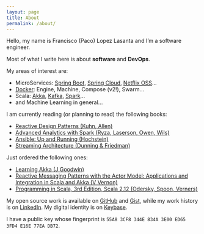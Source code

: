 ```yaml
---
layout: page
title: About
permalink: /about/
---
```


Hello, my name is Francisco (Paco) Lopez Lasanta and I’m a software engineer.

Most of what I write here is about **software** and **DevOps**.

My areas of interest are:

<ul class="fa-ul">
  <li><i class="fa-li fa fa-angle-double-right"></i>MicroServices: <a href="http://projects.spring.io/spring-boot/">Spring Boot</a>, <a href="http://projects.spring.io/spring-cloud/">Spring Cloud</a>, <a href="https://netflix.github.io/">Netflix OSS</a>...</li>
<li><i class="fa-li fa fa-angle-double-right"></i><a href="https://www.docker.com/">Docker</a>: Engine, Machine, Compose (v2!), Swarm...</li>
<li><i class="fa-li fa fa-angle-double-right"></i>Scala: <a href="http://akka.io/">Akka</a>, <a href="http://kafka.apache.org/">Kafka</a>, <a href="http://spark.apache.org/">Spark</a>...</li>
<li><i class="fa-li fa fa-angle-double-right"></i>and Machine Learning in general...</li>
</ul>

I am currently reading (or planning to read) the following books:

<ul class="fa-ul">
  <li><i class="fa-li fa fa-square-o"></i><a href="https://www.manning.com/books/reactive-design-patterns">Reactive Design Patterns (Kuhn, Allen)</a></li>
  <li><i class="fa-li fa fa-square-o"></i><a href="http://shop.oreilly.com/product/0636920035091.do">Advanced Analytics with Spark (Ryza, Laserson, Owen, Wils)</a></li>
  <li><i class="fa-li fa fa-check-square-o"></i><a href="http://shop.oreilly.com/product/0636920035626.do">Ansible: Up and Running (Hochstein)</a></li>
  <li><i class="fa-li fa fa-check-square-o"></i><a href="http://shop.oreilly.com/product/0636920049463.do">Streaming Architecture (Dunning & Friedman)</a></li>
</ul>

Just ordered the following ones:
<ul class="fa-ul">
  <li><i class="fa-li fa fa-square-o"></i><a href="https://www.amazon.com/dp/B010V8SICW/ref=pe_385040_203511650_TE_M1T1DP">Learning Akka (J Goodwin)</a></li>
  <li><i class="fa-li fa fa-square-o"></i><a href="https://www.amazon.com/dp/B011S8YC5G/ref=pe_385040_203511650_TE_M1T1DP">Reactive Messaging Patterns with the Actor Model: Applications and Integration in Scala and Akka (V Vernon)</a></li>
  <li><i class="fa-li fa fa-square-o"></i><a href="https://www.amazon.com/dp/B01EX49FOU/ref=pe_385040_203511650_TE_M1T1DP">Programming in Scala, 3rd Edition, Scala 2.12 (Odersky, Spoon, Verners)</a></li>
</ul>

My open source work is available on [GitHub](https://github.com/flopezlasanta) and [Gist](https://gist.github.com/flopezlasanta), while my work history is on [LinkedIn](https://es.linkedin.com/in/flopezlasanta). My digital identity is on [Keybase](https://keybase.io/flopezlasanta).

I have a public key whose fingerprint is ```55A8 3CF8 344E 834A 3E00 ED65 3FD4 E16E 77EA DB72```.


